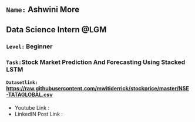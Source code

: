 ## `Name:` Ashwini More
## Data Science Intern @LGM
### `Level:` Beginner

### `Task:`Stock Market Prediction And Forecasting Using Stacked LSTM

#### `Datasetlink:` https://raw.githubusercontent.com/mwitiderrick/stockprice/master/NSE-TATAGLOBAL.csv


- Youtube Link : 
- LinkedIN Post Link : 


